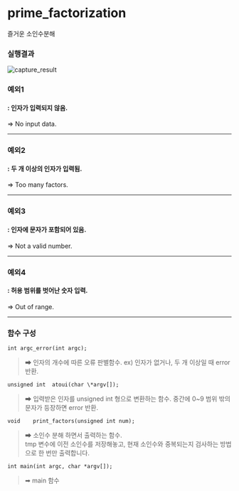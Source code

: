# prime_factorization
즐거운 소인수분해
### 실행결과
![capture_result](https://user-images.githubusercontent.com/13804135/78217102-46fd3e80-74f6-11ea-97c0-114aa66db68b.png)

### 예외1
#### : 인자가 입력되지 않음.
=> No input data.
* * *
### 예외2
#### : 두 개 이상의 인자가 입력됨.
=> Too many factors.
* * *
### 예외3
#### : 인자에 문자가 포함되어 있음.
=> Not a valid number.
* * *
### 예외4
#### : 허용 범위를 벗어난 숫자 입력.
=> Out of range.
* * *
### 함수 구성
```
int argc_error(int argc);
```
> ➡ 인자의 개수에 따른 오류 판별함수. ex) 인자가 없거나, 두 개 이상일 때 error 반환.

```
unsigned int  atoui(char \*argv[]);
```
> ➡ 입력받은 인자를 unsigned int 형으로 변환하는 함수. 중간에 0~9 범위 밖의 문자가 등장하면 error 반환.

```
void	print_factors(unsigned int num);
```
> ➡ 소인수 분해 하면서 출력하는 함수.   
   tmp 변수에 이전 소인수를 저장해놓고, 현재 소인수와 중복되는지 검사하는 방법으로 한 번만 출력합니다.
```
int main(int argc, char *argv[]);
```
> ➡ main 함수
